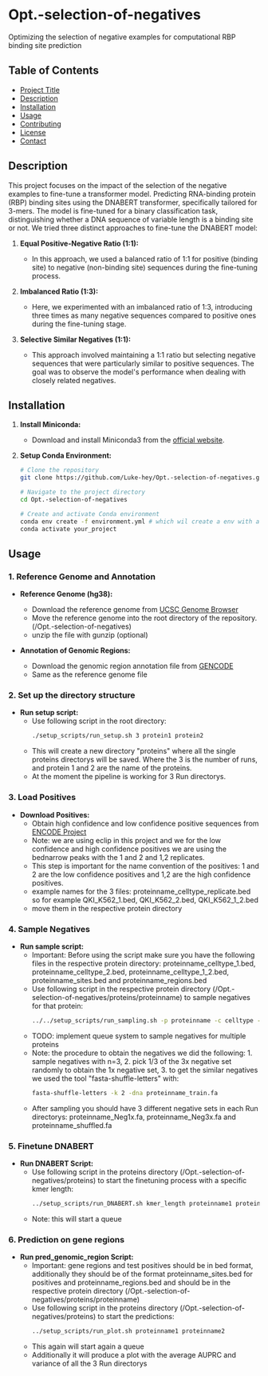 # Opt.-selection-of-negatives
 Optimizing the selection of negative examples for computational RBP binding site prediction

## Table of Contents

- [Project Title](#project-title)
- [Description](#description)
- [Installation](#installation)
- [Usage](#usage)
- [Contributing](#contributing)
- [License](#license)
- [Contact](#contact)

## Description

This project focuses on the impact of the selection of the negative examples to fine-tune a transformer model.
Predicting RNA-binding protein (RBP) binding sites using the DNABERT transformer, specifically tailored for 3-mers. The model is fine-tuned for a binary classification task, distinguishing whether a DNA sequence of variable length is a binding site or not.
We tried three distinct approaches to fine-tune the DNABERT model:

1. **Equal Positive-Negative Ratio (1:1):**
   - In this approach, we used a balanced ratio of 1:1 for positive (binding site) to negative (non-binding site) sequences during the fine-tuning process.

2. **Imbalanced Ratio (1:3):**
   - Here, we experimented with an imbalanced ratio of 1:3, introducing three times as many negative sequences compared to positive ones during the fine-tuning stage.

3. **Selective Similar Negatives (1:1):**
   - This approach involved maintaining a 1:1 ratio but selecting negative sequences that were particularly similar to positive sequences. The goal was to observe the model's performance when dealing with closely related negatives.

## Installation

1. **Install Miniconda:**
   - Download and install Miniconda3 from the [official website](https://docs.anaconda.com/free/miniconda/).

2. **Setup Conda Environment:**
   ```bash
   # Clone the repository
   git clone https://github.com/Luke-hey/Opt.-selection-of-negatives.git
   
   # Navigate to the project directory
   cd Opt.-selection-of-negatives

   # Create and activate Conda environment
   conda env create -f environment.yml # which wil create a env with all the needed packages and dependencies of the name your_project
   conda activate your_project


## Usage

### 1. Reference Genome and Annotation

- **Reference Genome (hg38):**
  - Download the reference genome from [UCSC Genome Browser](https://hgdownload.cse.ucsc.edu/goldenpath/hg38/bigZips/)
  - Move the reference genome into the root directory of the repository. (/Opt.-selection-of-negatives)
  - unzip the file with gunzip (optional)

- **Annotation of Genomic Regions:**
  - Download the genomic region annotation file from [GENCODE](https://ftp.ebi.ac.uk/pub/databases/gencode/Gencode_human/release_44/gencode.v44.annotation.gtf.gz)
  - Same as the reference genome file

### 2. Set up the directory structure

- **Run setup script:**
  - Use following script in the root directory:
    ```bash
    ./setup_scripts/run_setup.sh 3 protein1 protein2
    ```
  - This will create a new directory "proteins" where all the single proteins directorys will be saved. Where the 3 is the number of runs, and protein 1 and 2 are the name of the proteins.
  - At the moment the pipeline is working for 3 Run directorys.
    
### 3. Load Positives

- **Download Positives:**
  - Obtain high confidence and low confidence positive sequences from [ENCODE Project](https://www.encodeproject.org/)
  - Note: we are using eclip in this project and we for the low confidence and high confidence positives we are using the bednarrow peaks with the 1 and 2 and 1,2 replicates.
  - This step is important for the name convention of the positives: 1 and 2 are the low confidence positives and 1,2 are the high confidence positives.
  - example names for the 3 files: proteinname_celltype_replicate.bed so for example QKI_K562_1.bed, QKI_K562_2.bed, QKI_K562_1_2.bed
  - move them in the respective protein directory

### 4. Sample Negatives

- **Run sample script:**
  - Important: Before using the script make sure you have the following files in the respective protein directory: proteinname_celltype_1.bed, proteinname_celltype_2.bed, proteinname_celltype_1_2.bed, proteinname_sites.bed and proteinname_regions.bed 
  - Use following script in the respective protein directory (/Opt.-selection-of-negatives/proteins/proteinname) to sample negatives for that protein:
    ```bash
    ../../setup_scripts/run_sampling.sh -p proteinname -c celltype -n number of negatives (multiplyer of positives)
    ```
  - TODO: implement queue system to sample negatives for multiple proteins
  - Note: the procedure to obtain the negatives we did the following: 1. sample negatives with n=3, 2. pick 1/3 of the 3x negative set randomly to obtain the 1x negative set, 3. to get the similar negatives we used the tool "fasta-shuffle-letters" with:
    ```bash
    fasta-shuffle-letters -k 2 -dna proteinname_train.fa
    ```
  - After sampling you should have 3 different negative sets in each Run directorys: proteinname_Neg1x.fa, proteinname_Neg3x.fa and proteinname_shuffled.fa
    
### 5. Finetune DNABERT

- **Run DNABERT Script:**
  - Use following script in the proteins directory (/Opt.-selection-of-negatives/proteins) to start the finetuning process with a specific kmer length:
    ```bash
    ../setup_scripts/run_DNABERT.sh kmer_length proteinname1 proteinname2
    ```
  - Note: this will start a queue

 ### 6. Prediction on gene regions

- **Run pred_genomic_region Script:**
  - Important: gene regions and test positives should be in bed format, additionally they should be of the format proteinname_sites.bed for positives and proteinname_regions.bed and should be in the respective    protein directory (/Opt.-selection-of-negatives/proteins/proteinname)
  - Use following script in the proteins directory (/Opt.-selection-of-negatives/proteins) to start the predictions:
    ```bash
    ../setup_scripts/run_plot.sh proteinname1 proteinname2
    ```
  - This again will start again a queue
  - Additionally it will produce a plot with the average AUPRC and variance of all the 3 Run directorys
